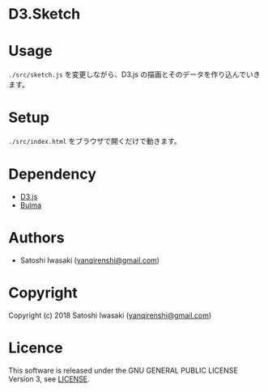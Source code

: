# D3.Sketch

# Usage

`./src/sketch.js` を変更しながら、D3.js の描画とそのデータを作り込んでいきます。


# Setup

`./src/index.html` をブラウザで開くだけで動きます。

# Dependency

- [D3.js](https://d3js.org/)
- [Bulma](https://bulma.io/)


# Authors

+ Satoshi Iwasaki (yanqirenshi@gmail.com)

# Copyright

Copyright (c) 2018 Satoshi Iwasaki (yanqirenshi@gmail.com)

# Licence

This software is released under the GNU GENERAL PUBLIC LICENSE Version 3, see [LICENSE](http://www.gnu.org/licenses/gpl-3.0.txt).
